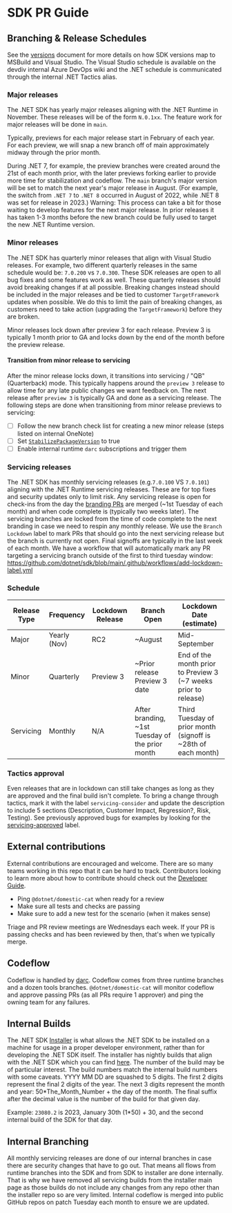 # SDK PR Guide

## Branching & Release Schedules
See the [versions](https://learn.microsoft.com/en-us/dotnet/core/porting/versioning-sdk-msbuild-vs#lifecycle) document for more details on how SDK versions map to MSBuild and Visual Studio. The Visual Studio schedule is available on the devdiv internal Azure DevOps wiki and the .NET schedule is communicated through the internal .NET Tactics alias.

### Major releases
The .NET SDK has yearly major releases aligning with the .NET Runtime in November.  These releases will be of the form `N.0.1xx`. The feature work for major releases will be done in `main`. 

Typically, previews for each major release start in February of each year.  For each preview, we will snap a new branch off of main approximately midway through the prior month.

During .NET 7, for example, the preview branches were created around the 21st of each month prior, with the later previews forking earlier to provide more time for stabilization and codeflow.
The `main` branch's major version will be set to match the next year's major release in August. (For example, the switch from `.NET 7` to `.NET 8` occurred in August of 2022, while .NET 8 was set for release in 2023.) Warning: This process can take a bit for those waiting to develop features for the next major release. In prior releases it has taken 1-3 months before the new branch could be fully used to target the new .NET Runtime version.

### Minor releases
The .NET SDK has quarterly minor releases that align with Visual Studio releases. For example, two different quarterly releases in the same schedule would be: `7.0.200` vs `7.0.300`. These SDK releases are open to all bug fixes and some features work as well. 
These quarterly releases should avoid breaking changes if at all possible. Breaking changes instead should be included in the major releases and be tied to customer `TargetFramework` updates when possible. We do this to limit the pain of breaking changes, as customers need to take action (upgrading the `TargetFramework`) before they are broken. 

Minor releases lock down after preview 3 for each release.  Preview 3 is typically 1 month prior to GA and locks down by the end of the month before the preview release.

#### Transition from minor release to servicing
After the minor release locks down, it transitions into servicing / "QB" (Quarterback) mode. This typically happens around the `preview 3` release to allow time for any late public changes we want feedback on. The next release after `preview 3` is typically GA and done as a servicing release. The following steps are done when transitioning from minor release previews to servicing:
- [ ] Follow the new branch check list for creating a new minor release (steps listed on internal OneNote)
- [ ] Set [`StabilizePackageVersion`](https://github.com/dotnet/sdk/blob/main/eng/Versions.props#L18) to true
- [ ] Enable internal runtime `darc` subscriptions and trigger them

### Servicing releases
The .NET SDK has monthly servicing releases (e.g.`7.0.100` VS `7.0.101`) aligning with the .NET Runtime servicing releases. These are for top fixes and security updates only to limit risk.
Any servicing release is open for check-ins from the day the [branding PRs](https://github.com/dotnet/sdk/pulls?q=is%3Apr+branding) are merged (~1st Tuesday of each month) and when code complete is (typically two weeks later).
The servicing branches are locked from the time of code complete to the next branding in case we need to respin any monthly release. We use the `Branch Lockdown` label to mark PRs that should go into the next servicing release but the branch is currently not open. Final signoffs are typically in the last week of each month. We have a workflow that will automatically mark any PR targeting a servicing branch outside of the first to third tuesday window: https://github.com/dotnet/sdk/blob/main/.github/workflows/add-lockdown-label.yml

### Schedule
| Release Type | Frequency    | Lockdown Release  | Branch Open | Lockdown Date (estimate) |
| -------------|--------------|-------------------|-------------|--------------------------|
| Major        | Yearly (Nov) | RC2               | ~August     | Mid-September            |
| Minor        | Quarterly    | Preview 3         | ~Prior release Preview 3 date | End of the month prior to Preview 3 (~7 weeks prior to release) |
| Servicing    | Monthly      | N/A               | After branding, ~1st Tuesday of the prior month | Third Tuesday of prior month (signoff is ~28th of each month) |

### Tactics approval
Even releases that are in lockdown can still take changes as long as they are approved and the final build isn't complete. To bring a change through tactics, mark it with the label `servicing-consider` and update the description to include 5 sections (Description, Customer Impact, Regression?, Risk, Testing). See previously approved bugs for examples by looking for the [servicing-approved](https://github.com/dotnet/sdk/pulls?q=is%3Apr+label%3AServicing-approved+is%3Aclosed) label.

## External contributions
External contributions are encouraged and welcome. There are so many teams working in this repo that it can be hard to track. Contributors looking to learn more about how to contribute should check out the [Developer Guide](https://github.com/dotnet/sdk/blob/main/documentation/project-docs/developer-guide.md).

- Ping `@dotnet/domestic-cat` when ready for a review
- Make sure all tests and checks are passing
- Make sure to add a new test for the scenario (when it makes sense)

Triage and PR review meetings are Wednesdays each week. If your PR is passing checks and has been reviewed by then, that's when we typically merge.

## Codeflow
Codeflow is handled by [darc](https://github.com/dotnet/arcade/blob/main/Documentation/Darc.md). Codeflow comes from three runtime branches and a dozen tools branches.
`@dotnet/domestic-cat` will monitor codeflow and approve passing PRs (as all PRs require 1 approver) and ping the owning team for any failures.

## Internal Builds

The .NET SDK [Installer](github.com/dotnet/installer) is what allows the .NET SDK to be installed on a machine for usage in a proper developer environment, rather than for developing the .NET SDK itself. The installer has nightly builds that align with the .NET SDK which you can find [here](https://github.com/dotnet/installer#installers-and-binaries).
The number of the build may be of particular interest. The build numbers match the internal build numbers with some caveats. YYYY MM DD are squashed to 5 digits. The first 2 digits represent the final 2 digits of the year. The next 3 digits represent the month and year: 50*The_Month_Number + the day of the month. The final suffix after the decimal value is the number of the build for that given day. 

Example:
`23080.2` is 2023, January 30th (1*50) + 30, and the second internal build of the SDK for that day. 

## Internal Branching
All monthly servicing releases are done of our internal branches in case there are security changes that have to go out. That means all flows from runtime branches into the SDK and from SDK to installer are done internally.
That is why we have removed all servicing builds from the installer main page as those builds do not include any changes from any repo other than the installer repo so are very limited.
Internal codeflow is merged into public GitHub repos on patch Tuesday each month to ensure we are updated.

